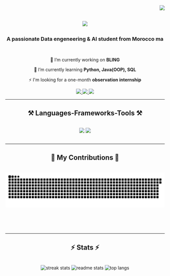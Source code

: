 <img align="right" src="https://visitor-badge.laobi.icu/badge?page_id=mxrtixn.mxrtixn" />

<h1 align="center">
    <img src="https://readme-typing-svg.herokuapp.com/?font=Righteous&size=35&center=true&vCenter=true&width=500&height=70&duration=4000&lines=Hi+There!+👋;+I'm+Hamza+EL+MANOUZI;" />
</h1>

<h3 align="center">A passionate Data engeneering & AI student from Morocco ma</h3>

<br/>

<div align="center">
 
 🔭 I’m currently working on **BLING**
 
 🌱 I’m currently learning **Python, Java(OOP), SQL**
 
 ⚡ I'm looking for a one-month **observation internship** 


 </div>
 
<div align="center"> 
  <a href="mailto:elmanouzi.ha@gmail.com">
    <img src="https://img.shields.io/badge/Gmail-333333?style=for-the-badge&logo=gmail&logoColor=red" />
  </a>
  <a href="https://www.linkedin.com/in/hamza-el-manouzi-a42a9a34a/" target="_blank">
    <img src="https://img.shields.io/badge/LinkedIn-0077B5?style=for-the-badge&logo=linkedin&logoColor=white" target="_blank" />
  </a>
  <a href="https://github.com/mxrtixn" target="_blank">
     <img src="https://img.shields.io/badge/Portfolio-FF5722?style=for-the-badge&logo=todoist&logoColor=white" target="_blank" /> <!-- sqlite, safari, google-chrome are other good icon options -->
  </a>
</div>

 <hr/>
 
<h2 align="center">⚒️ Languages-Frameworks-Tools ⚒️</h2>
<br/>
<div align="center">
    <img src="https://skillicons.dev/icons?i=vscode,github,figma,pycharm,idea" />
    <img src="https://skillicons.dev/icons?i=python,c,java,mysql" /><br>
</div>

<br/>
<hr/>

<div align="center">
  <h2>🐍 My Contributions 🐍</h2>
  <br>
  <img alt="snake eating my contributions" src="https://raw.githubusercontent.com/mxrtixn/mxrtixn/output/github-contribution-grid-snake.svg" />
  
  <br/><br/><br/>
</div>

<hr/>

<h2 align="center">⚡ Stats ⚡</h2>
<br>
<div align="center">
<img width="390" src="https://streak-stats.demolab.com/?user=mxrtixn&count_private=true&theme=react&border_radius=10&cache_seconds=86400" alt="streak stats"/>
<img width="390" src="https://github-readme-stats.vercel.app/api?username=mxrtixn&count_private=true&include_all_commits=true&show_icons=true&theme=react&rank_icon=github&border_radius=10&cache_seconds=86400" alt="readme stats"/>
<img width="325" src="https://github-readme-stats.vercel.app/api/top-langs/?username=mxrtixn&hide=HTML&langs_count=8&layout=compact&theme=react&border_radius=10&size_weight=0.5&count_weight=0.5&exclude_repo=github-readme-stats&cache_seconds=86400" alt="top langs"/>


